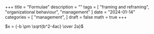 +++
title = "Formulae"
description = ""
tags = [
    "framing and reframing",
    "organizational behaviour",
    "management"
]
date = "2024-01-14"
categories = [
    "management",
]
draft = false
math = true
+++

$x = {-b \pm \sqrt{b^2-4ac} \over 2a}$